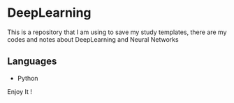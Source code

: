 # DeepLearning

This is a repository that I am using to save my study templates, there are my codes and notes about DeepLearning and Neural Networks

## Languages
* Python

Enjoy It !


